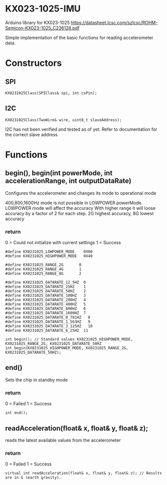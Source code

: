 # KX023-1025-IMU
Arduino library for KX023-1025 https://datasheet.lcsc.com/szlcsc/ROHM-Semicon-KX023-1025_C236128.pdf

Simple implementation of the basic functions for reading accelerometer data.

# Constructors

## SPI
```
KX0231025Class(SPIClass& spi, int csPin);
```
## I2C
```
KX0231025Class(TwoWire& wire, uint8_t slaveAddress);
```
I2C has not been verified and tested as of yet. Refer to documentation for the correct slave address

# Functions

## begin(), begin(int powerMode, int accelerationRange, int outputDataRate)
Configures the accelerometer and changes its mode to operational mode

400,800,1600Hz mode is not possible in LOWPOWER powerMode.
LOWPOWER mode will affect the accuracy
With higher range it will loose accuracy by a factor of 2 for each step. 2G highest accuracy, 8G lowest accuracy

### return
0 = Could not initialize with current settings
1 = Success

```
#define KX0231025_LOWPOWER_MODE    0X00
#define KX0231025_HIGHPOWER_MODE   0X40

#define KX0231025_RANGE_2G       0
#define KX0231025_RANGE_4G       1
#define KX0231025_RANGE_8G       2

#define KX0231025_DATARATE_12_5HZ  0
#define KX0231025_DATARATE_25HZ    1
#define KX0231025_DATARATE_50HZ    2
#define KX0231025_DATARATE_100HZ   3
#define KX0231025_DATARATE_200HZ   4
#define KX0231025_DATARATE_400HZ   5
#define KX0231025_DATARATE_800HZ   6
#define KX0231025_DATARATE_1600HZ  7
#define KX0231025_DATARATE_0_781HZ   8
#define KX0231025_DATARATE_1_563HZ   9
#define KX0231025_DATARATE_3_125HZ   10
#define KX0231025_DATARATE_6_25HZ  11

int begin(); // Standard values KX0231025_HIGHPOWER_MODE, KX0231025_RANGE_2G, KX0231025_DATARATE_50HZ
int begin(KX0231025_HIGHPOWER_MODE, KX0231025_RANGE_2G, KX0231025_DATARATE_50HZ);
```

## end()
Sets the chip in standby mode
### return
0 = Failed
1 = Success

```
int end();
```

## readAcceleration(float& x, float& y, float& z);
reads the latest available values from the accelerometer
### return
0 = Failed
1 = Success

```
virtual int readAcceleration(float& x, float& y, float& z); // Results are in G (earth gravity).
```
